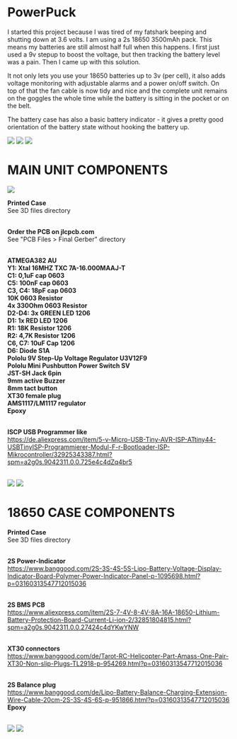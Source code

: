 # PowerPuck
I started this project because I was tired of my fatshark beeping and shutting down at 3.6 volts. I am using a 2s 18650 3500mAh pack. This means my batteries are still almost half full when this happens. I first just used a 9v stepup to boost the voltage, but then tracking the battery level was a pain. Then I came up with this solution. 

It not only lets you use your 18650 batteries up to 3v (per cell), it also adds voltage monitoring with adjustable alarms and a power on/off switch. On top of that the fan cable is now tidy and nice and the complete unit remains on the goggles the whole time while the battery is sitting in the pocket or on the belt.

The battery case has also a basic battery indicator - it gives a pretty good orientation of the battery state without hooking the battery up. 

<img src="https://raw.githubusercontent.com/skaman82/PowerPuck/master/pictures/unit.jpg"/>

<img src="https://raw.githubusercontent.com/skaman82/PowerPuck/master/pictures/operation.jpg"/>

<img src="https://raw.githubusercontent.com/skaman82/PowerPuck/master/pictures/soldered.jpg"/>

# MAIN UNIT COMPONENTS
<img src="https://raw.githubusercontent.com/skaman82/PowerPuck/master/PCB%20Files/Final%20Gerber/square%20Rev22.jpg"/>

<b>Printed Case</b></br>
See 3D files directory</br></br>

<b>Order the PCB on jlcpcb.com</b></br>
See "PCB Files > Final Gerber" directory</br></br>

<b>ATMEGA382 AU</b></br>
<b>Y1: Xtal 16MHZ TXC 7A-16.000MAAJ-T</b></br>
<b>C1: 0,1uF cap 0603</b></br>
<b>C5: 100nF cap 0603</b></br>
<b>C3, C4: 18pF cap 0603</b></br>
<b>10K 0603 Resistor</b></br>
<b>4x 330Ohm 0603 Resistor</b></br>
<b>D2-D4: 3x GREEN LED 1206</b></br>
<b>D1: 1x RED LED 1206</b></br>
<b>R1: 18K Resistor 1206</b></br>
<b>R2: 4,7K Resistor 1206</b></br>
<b>C6, C7: 10uF Cap 1206</b></br>
<b>D6: Diode S1A</b></br>
<b>Pololu 9V Step-Up Voltage Regulator U3V12F9</b></br>
<b>Pololu Mini Pushbutton Power Switch SV</b></br>
<b>JST-SH Jack 6pin</b></br>
<b>9mm active Buzzer</b></br>
<b>8mm tact button</b></br>
<b>XT30 female plug</b></br>
<b>AMS1117/LM1117 regulator</b></br>
<b>Epoxy</b></br></br>



<b>ISCP USB Programmer like</b></br>
https://de.aliexpress.com/item/5-v-Micro-USB-Tiny-AVR-ISP-ATtiny44-USBTinyISP-Programmierer-Modul-F-r-Bootloader-ISP-Mikrocontroller/32925343387.html?spm=a2g0s.9042311.0.0.725e4c4dZq4br5</br></br>


<img src="https://raw.githubusercontent.com/skaman82/PowerPuck/master/pictures/wiring.jpg"/>

<img src="https://raw.githubusercontent.com/skaman82/PowerPuck/master/pictures/iscp.jpg"/>



# 18650 CASE COMPONENTS
<b>Printed Case</b></br>
See 3D files directory</br></br>

<b>2S Power-Indicator</b></br>
https://www.banggood.com/2S-3S-4S-5S-Lipo-Battery-Voltage-Display-Indicator-Board-Polymer-Power-Indicator-Panel-p-1095698.html?p=03160313547712015036</br></br>

<b>2S BMS PCB</b></br>
https://www.aliexpress.com/item/2S-7-4V-8-4V-8A-16A-18650-Lithium-Battery-Protection-Board-Current-Li-ion-2/32851804815.html?spm=a2g0s.9042311.0.0.27424c4dYKwYNW</br></br>

<b>XT30 connectors</b></br>
https://www.banggood.com/de/Tarot-RC-Helicopter-Part-Amass-One-Pair-XT30-Non-slip-Plugs-TL2918-p-954269.html?p=03160313547712015036</br></br>

<b>2S Balance plug</b></br>
https://www.banggood.com/de/Lipo-Battery-Balance-Charging-Extension-Wire-Cable-20cm-2S-3S-4S-6S-p-951866.html?p=03160313547712015036
</br>
<b>Epoxy</b></br></br>

<img src="https://raw.githubusercontent.com/skaman82/PowerPuck/master/pictures/case1.jpg"/>
<img src="https://raw.githubusercontent.com/skaman82/PowerPuck/master/pictures/case2.jpg"/>
